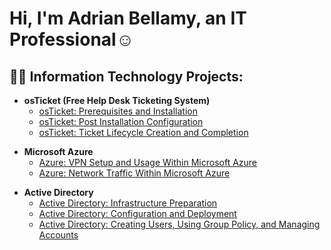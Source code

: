 <h1>Hi, I'm Adrian Bellamy, an IT Professional</a>☺</h1>

<h2>👨‍💻 Information Technology Projects:</h2>
 <p> 
</p>

- <b>osTicket (Free Help Desk Ticketing System)</b>
  - [osTicket: Prerequisites and Installation](https://github.com/AOBTenn/osTicket-Prerequisites-and-Installation.git)
  - [osTicket: Post Installation Configuration](https://github.com/AOBTenn/osTicket-Post-Installation-Configuration.git)
  - [osTicket: Ticket Lifecycle Creation and Completion ](https://github.com/AOBTenn/osTicket-Ticket-Lifecycle-Examples.git)
 <p> 
</p>

- <b>Microsoft Azure</b>
  - [Azure: VPN Setup and Usage Within Microsoft Azure](https://github.com/AOBTenn/VPN-Setup-and-Usage-Within-Microsoft-Azure.git)
  - [Azure: Network Traffic Within Microsoft Azure](https://github.com/AOBTenn/Networking-Ports-and-Protocols-Within-Microsoft-Azure.git)
 <p> 
</p>

- <b>Active Directory</b>
  - [Active Directory: Infrastructure Preparation](https://github.com/AOBTenn/Active-Directory-Installation-and-Infrastructure-Preparation.git)
  - [Active Directory: Configuration and Deployment](https://github.com/AOBTenn/Active-Directory-Deployment-and-Configuration.git)
  - [Active Directory: Creating Users, Using Group Policy, and Managing Accounts](https://github.com/AOBTenn/Active-Directory-Creating-Users-Using-Group-Policy-and-Managing-Accounts.git)
